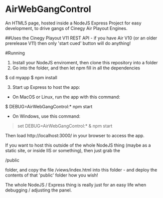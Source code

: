 # AirWebGangControl
An HTML5 page, hosted inside a NodeJS Express Project for easy development, to drive gangs of Cinegy Air Playout Engines.

##Uses the Cinegy Playout V11 REST API - if you have Air V10 (or an older prerelease V11) then only 'start cued' button will do anything!

#Running

1. Install your NodeJS enviroment, then clone this repository into a folder
2. Go into the folder, and then let npm fill in all the dependencies

$ cd myapp
$ npm install

3. Start up Express to host the app:

* On MacOS or Linux, run the app with this command:

$ DEBUG=AirWebGangControl:* npm start

* On Windows, use this command:

> set DEBUG=AirWebGangControl:* & npm start

Then load http://localhost:3000/ in your browser to access the app.

If you want to host this outside of the whole NodeJS thing (maybe as a static site, or inside IIS or something), then just grab the

/public 

folder, and copy the file /views/index.html into this folder - and deploy the contents of that 'public' folder how you wish!

The whole NodeJS / Express thing is really just for an easy life when debugging / adjusting the panel.